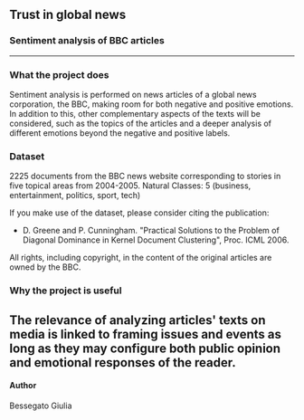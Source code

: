 ## Trust in global news
### Sentiment analysis of BBC articles
---
### What the project does
Sentiment analysis is performed on news articles of a global news corporation, the BBC, making room for both negative and positive emotions. In addition to this, other complementary aspects of the texts will be considered, such as the topics of the articles and a deeper analysis of different emotions beyond the negative and positive labels.

### Dataset
2225 documents from the BBC news website corresponding to stories in five topical areas from 2004-2005. Natural Classes: 5 (business, entertainment, politics, sport, tech)

If you make use of the dataset, please consider citing the publication: 
- D. Greene and P. Cunningham. "Practical Solutions to the Problem of Diagonal Dominance in Kernel Document Clustering", Proc. ICML 2006.

All rights, including copyright, in the content of the original articles are owned by the BBC.

### Why the project is useful
The relevance of analyzing articles' texts on media is linked to framing issues and events as long as they may configure both public opinion and emotional responses of the reader. 
---
#### Author
Bessegato Giulia
